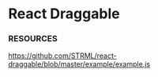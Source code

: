 # React Draggable



### RESOURCES 
https://github.com/STRML/react-draggable/blob/master/example/example.js